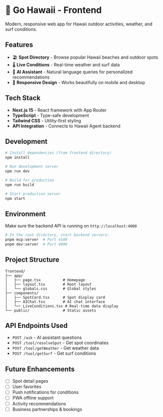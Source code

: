 # 🌴 Go Hawaii - Frontend

Modern, responsive web app for Hawaii outdoor activities, weather, and surf conditions.

## Features

- 🏖️ **Spot Directory** - Browse popular Hawaii beaches and outdoor spots
- 🌡️ **Live Conditions** - Real-time weather and surf data
- 🤖 **AI Assistant** - Natural language queries for personalized recommendations
- 📱 **Responsive Design** - Works beautifully on mobile and desktop

## Tech Stack

- **Next.js 15** - React framework with App Router
- **TypeScript** - Type-safe development
- **Tailwind CSS** - Utility-first styling
- **API Integration** - Connects to Hawaii Agent backend

## Development

```bash
# Install dependencies (from frontend directory)
npm install

# Run development server
npm run dev

# Build for production
npm run build

# Start production server
npm start
```

## Environment

Make sure the backend API is running on `http://localhost:4000`

```bash
# In the root directory, start backend servers:
pnpm mcp:server  # Port 4100
pnpm dev:server  # Port 4000
```

## Project Structure

```
frontend/
├── app/
│   ├── page.tsx          # Homepage
│   ├── layout.tsx        # Root layout
│   └── globals.css       # Global styles
├── components/
│   ├── SpotCard.tsx      # Spot display card
│   ├── AIChat.tsx        # AI chat interface
│   └── LiveConditions.tsx # Real-time data display
└── public/               # Static assets
```

## API Endpoints Used

- `POST /ask` - AI assistant questions
- `POST /tool/resolveSpot` - Get spot coordinates
- `POST /tool/getWeather` - Get weather data
- `POST /tool/getSurf` - Get surf conditions

## Future Enhancements

- [ ] Spot detail pages
- [ ] User favorites
- [ ] Push notifications for conditions
- [ ] PWA offline support
- [ ] Activity recommendations
- [ ] Business partnerships & bookings
